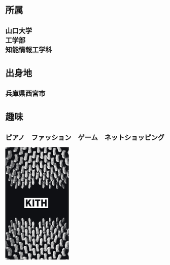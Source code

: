 # 所属
## 山口大学<br>工学部<br>知能情報工学科
# 出身地
## 兵庫県西宮市
# 趣味
## ピアノ　ファッション　ゲーム　ネットショッピング
<img width="200px" alt="Kith" src="./IMG_2954.JPG">

